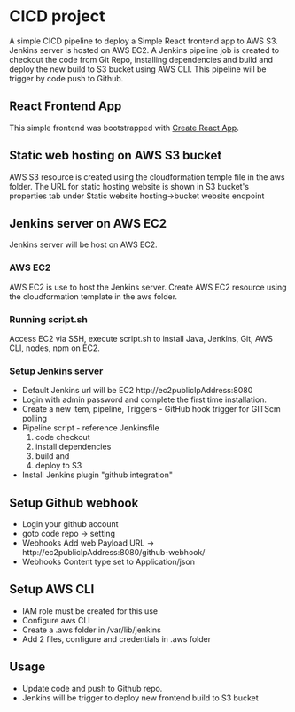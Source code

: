# CICD project
A simple CICD pipeline to deploy a Simple React frontend app to AWS S3. Jenkins server is hosted on AWS EC2. A Jenkins pipeline job is created to checkout the code from Git Repo, installing dependencies and build and deploy the new build to S3 bucket using AWS CLI. This pipeline will be trigger by code push to Github.

## React Frontend App
This simple frontend was bootstrapped with [Create React App](https://github.com/facebook/create-react-app).

## Static web hosting on AWS S3 bucket
AWS S3 resource is created using the cloudformation temple file in the aws folder. The URL for static hosting website is shown in S3 bucket's properties tab under Static website hosting->bucket website endpoint

## Jenkins server on AWS EC2
Jenkins server will be host on AWS EC2.

### AWS EC2
AWS EC2 is use to host the Jenkins server. Create AWS EC2 resource using the cloudformation template in the aws folder.

### Running script.sh
Access EC2 via SSH, execute script.sh to install Java, Jenkins, Git, AWS CLI, nodes, npm on EC2.

### Setup Jenkins server
- Default Jenkins url will be EC2 http://ec2publicIpAddress:8080 
- Login with admin password and complete the first time installation.
- Create a new item, pipeline, Triggers - GitHub hook trigger for GITScm polling 
- Pipeline script - reference Jenkinsfile 
    1. code checkout
    2. install dependencies 
    3. build and 
    4. deploy to S3 
- Install Jenkins plugin "github integration" 

## Setup Github webhook
- Login your github account 
- goto code repo -> setting 
- Webhooks Add web Payload URL -> http://ec2publicIpAddress:8080/github-webhook/ 
- Webhooks Content type set to Application/json 

## Setup AWS CLI 
- IAM role must be created for this use
- Configure aws CLI
- Create a .aws folder in /var/lib/jenkins
- Add 2 files, configure and credentials in .aws folder

## Usage
- Update code and push to Github repo.
- Jenkins will be trigger to deploy new frontend build to S3 bucket